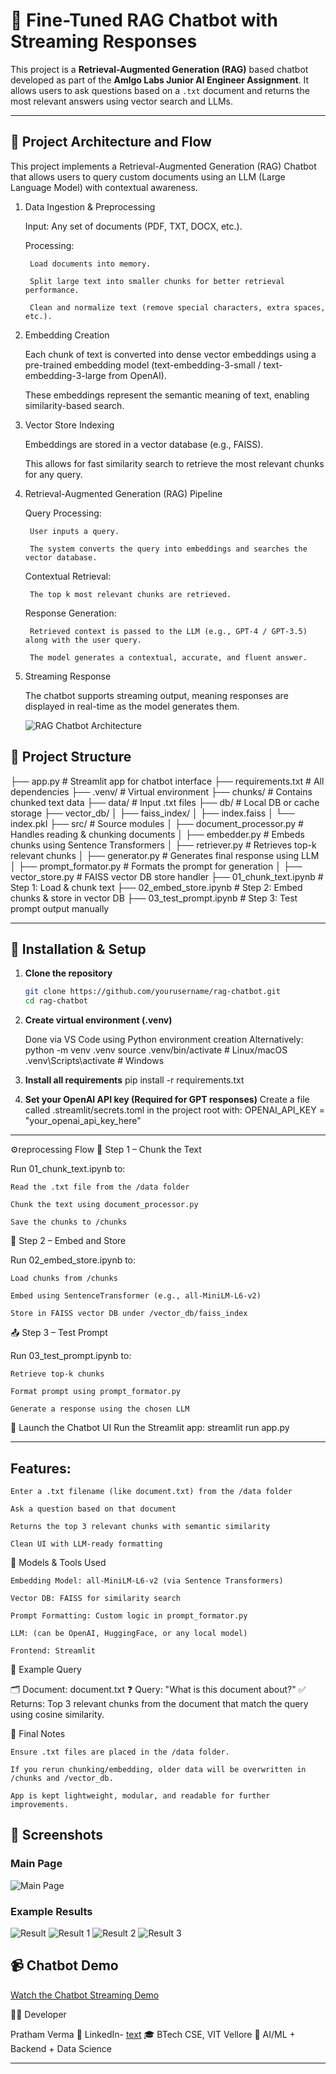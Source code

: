 # 🤖 Fine-Tuned RAG Chatbot with Streaming Responses

This project is a **Retrieval-Augmented Generation (RAG)** based chatbot developed as part of the **Amlgo Labs Junior AI Engineer Assignment**. It allows users to ask questions based on a `.txt` document and returns the most relevant answers using vector search and LLMs.

---
## 📌 Project Architecture and Flow

This project implements a Retrieval-Augmented Generation (RAG) Chatbot that allows users to query custom documents using an LLM (Large Language Model) with contextual awareness.
1. Data Ingestion & Preprocessing

    Input: Any set of documents (PDF, TXT, DOCX, etc.).

    Processing:

        Load documents into memory.

        Split large text into smaller chunks for better retrieval performance.

        Clean and normalize text (remove special characters, extra spaces, etc.).

2. Embedding Creation

    Each chunk of text is converted into dense vector embeddings using a pre-trained embedding model (text-embedding-3-small / text-embedding-3-large from OpenAI).

    These embeddings represent the semantic meaning of text, enabling similarity-based search.

3. Vector Store Indexing

    Embeddings are stored in a vector database (e.g., FAISS).

    This allows for fast similarity search to retrieve the most relevant chunks for any query.

4. Retrieval-Augmented Generation (RAG) Pipeline

    Query Processing:

        User inputs a query.

        The system converts the query into embeddings and searches the vector database.

    Contextual Retrieval:

        The top k most relevant chunks are retrieved.

    Response Generation:

        Retrieved context is passed to the LLM (e.g., GPT-4 / GPT-3.5) along with the user query.

        The model generates a contextual, accurate, and fluent answer.

5. Streaming Response

    The chatbot supports streaming output, meaning responses are displayed in real-time as the model generates them.

    ![RAG Chatbot Architecture](/rag_chatbot_architecture.png)



## 📁 Project Structure

├── app.py # Streamlit app for chatbot interface
├── requirements.txt # All dependencies
├── .venv/ # Virtual environment
├── chunks/ # Contains chunked text data
├── data/ # Input .txt files
├── db/ # Local DB or cache storage
├── vector_db/
│ ├── faiss_index/
│ ├── index.faiss
│ └── index.pkl
├── src/ # Source modules
│ ├── document_processor.py # Handles reading & chunking documents
│ ├── embedder.py # Embeds chunks using Sentence Transformers
│ ├── retriever.py # Retrieves top-k relevant chunks
│ ├── generator.py # Generates final response using LLM
│ ├── prompt_formator.py # Formats the prompt for generation
│ ├── vector_store.py # FAISS vector DB store handler
├── 01_chunk_text.ipynb # Step 1: Load & chunk text
├── 02_embed_store.ipynb # Step 2: Embed chunks & store in vector DB
├── 03_test_prompt.ipynb # Step 3: Test prompt output manually


---

## 🚀 Installation & Setup

1. **Clone the repository**  
   ```bash
   git clone https://github.com/yourusername/rag-chatbot.git
   cd rag-chatbot

2. **Create virtual environment (.venv)**

    Done via VS Code using Python environment creation
    Alternatively:
    python -m venv .venv
    source .venv/bin/activate       # Linux/macOS
    .venv\Scripts\activate          # Windows

3. **Install all requirements**
    pip install -r requirements.txt

4. **Set your OpenAI API key (Required for GPT responses)**
    Create a file called .streamlit/secrets.toml in the project root with:
    OPENAI_API_KEY = "your_openai_api_key_here"
---

⚙️reprocessing Flow
🧾 Step 1 – Chunk the Text

Run 01_chunk_text.ipynb to:

    Read the .txt file from the /data folder

    Chunk the text using document_processor.py

    Save the chunks to /chunks

🔗 Step 2 – Embed and Store

Run 02_embed_store.ipynb to:

    Load chunks from /chunks

    Embed using SentenceTransformer (e.g., all-MiniLM-L6-v2)

    Store in FAISS vector DB under /vector_db/faiss_index

📤 Step 3 – Test Prompt

Run 03_test_prompt.ipynb to:

    Retrieve top-k chunks

    Format prompt using prompt_formator.py

    Generate a response using the chosen LLM


💬 Launch the Chatbot UI
    Run the Streamlit app:
    streamlit run app.py

---

## Features:

    Enter a .txt filename (like document.txt) from the /data folder

    Ask a question based on that document

    Returns the top 3 relevant chunks with semantic similarity

    Clean UI with LLM-ready formatting

🧠 Models & Tools Used

    Embedding Model: all-MiniLM-L6-v2 (via Sentence Transformers)

    Vector DB: FAISS for similarity search

    Prompt Formatting: Custom logic in prompt_formator.py

    LLM: (can be OpenAI, HuggingFace, or any local model)

    Frontend: Streamlit


📌 Example Query

🗂 Document: document.txt
❓ Query: "What is this document about?"
✅ Returns: Top 3 relevant chunks from the document that match the query using cosine similarity.


🏁 Final Notes

    Ensure .txt files are placed in the /data folder.

    If you rerun chunking/embedding, older data will be overwritten in /chunks and /vector_db.

    App is kept lightweight, modular, and readable for further improvements.


## 📸 Screenshots

### Main Page
![Main Page](assets/mainpage.png)

### Example Results
![Result](assets/result.png)
![Result 1](assets/result1.png)
![Result 2](assets/result2.png)
![Result 3](assets/result3.png)


## 📹 Chatbot Demo
[Watch the Chatbot Streaming Demo](assets/RAG_chatbot.mp4)


🙋‍♂️ Developer

Pratham Verma
📧 LinkedIn- [text](https://www.linkedin.com/in/prathampvv/)
🎓 BTech CSE, VIT Vellore
🧠 AI/ML + Backend + Data Science

---


